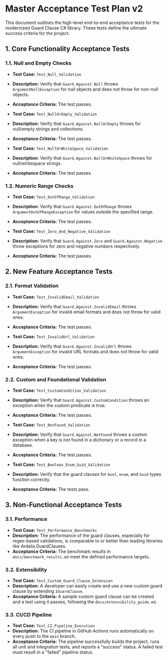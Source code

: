 # Master Acceptance Test Plan v2

This document outlines the high-level end-to-end acceptance tests for the modernized Guard Clause C# library. These tests define the ultimate success criteria for the project.

## 1. Core Functionality Acceptance Tests

### 1.1. Null and Empty Checks
*   **Test Case:** `Test_Null_Validation`
*   **Description:** Verify that `Guard.Against.Null` throws `ArgumentNullException` for null objects and does not throw for non-null objects.
*   **Acceptance Criteria:** The test passes.

*   **Test Case:** `Test_NullOrEmpty_Validation`
*   **Description:** Verify that `Guard.Against.NullOrEmpty` throws for null/empty strings and collections.
*   **Acceptance Criteria:** The test passes.

*   **Test Case:** `Test_NullOrWhiteSpace_Validation`
*   **Description:** Verify that `Guard.Against.NullOrWhiteSpace` throws for null/whitespace strings.
*   **Acceptance Criteria:** The test passes.

### 1.2. Numeric Range Checks
*   **Test Case:** `Test_OutOfRange_Validation`
*   **Description:** Verify that `Guard.Against.OutOfRange` throws `ArgumentOutOfRangeException` for values outside the specified range.
*   **Acceptance Criteria:** The test passes.

*   **Test Case:** `Test_Zero_And_Negative_Validation`
*   **Description:** Verify that `Guard.Against.Zero` and `Guard.Against.Negative` throw exceptions for zero and negative numbers respectively.
*   **Acceptance Criteria:** The test passes.

## 2. New Feature Acceptance Tests

### 2.1. Format Validation
*   **Test Case:** `Test_InvalidEmail_Validation`
*   **Description:** Verify that `Guard.Against.InvalidEmail` throws `ArgumentException` for invalid email formats and does not throw for valid ones.
*   **Acceptance Criteria:** The test passes.

*   **Test Case:** `Test_InvalidUrl_Validation`
*   **Description:** Verify that `Guard.Against.InvalidUrl` throws `ArgumentException` for invalid URL formats and does not throw for valid ones.
*   **Acceptance Criteria:** The test passes.

### 2.2. Custom and Foundational Validation
*   **Test Case:** `Test_CustomCondition_Validation`
*   **Description:** Verify that `Guard.Against.CustomCondition` throws an exception when the custom predicate is true.
*   **Acceptance Criteria:** The test passes.

*   **Test Case:** `Test_NotFound_Validation`
*   **Description:** Verify that `Guard.Against.NotFound` throws a custom exception when a key is not found in a dictionary or a record in a database.
*   **Acceptance Criteria:** The test passes.

*   **Test Case:** `Test_Boolean_Enum_Guid_Validation`
*   **Description:** Verify that the guard clauses for `bool`, `enum`, and `Guid` types function correctly.
*   **Acceptance Criteria:** The tests pass.

## 3. Non-Functional Acceptance Tests

### 3.1. Performance
*   **Test Case:** `Test_Performance_Benchmarks`
*   **Description:** The performance of the guard clauses, especially for regex-based validations, is comparable to or better than leading libraries like Ardalis.GuardClauses.
*   **Acceptance Criteria:** The benchmark results in `docs/benchmark_results.md` meet the defined performance targets.

### 3.2. Extensibility
*   **Test Case:** `Test_Custom_Guard_Clause_Extension`
*   **Description:** A developer can easily create and use a new custom guard clause by extending `IGuardClause`.
*   **Acceptance Criteria:** A sample custom guard clause can be created and a test using it passes, following the `docs/extensibility_guide.md`.

### 3.3. CI/CD Pipeline
*   **Test Case:** `Test_CI_Pipeline_Execution`
*   **Description:** The CI pipeline in GitHub Actions runs automatically on every push to the `main` branch.
*   **Acceptance Criteria:** The pipeline successfully builds the project, runs all unit and integration tests, and reports a "success" status. A failed test must result in a "failed" pipeline status.